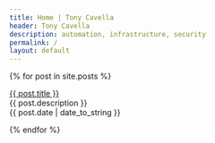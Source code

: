 ```yaml
---
title: Home | Tony Cavella
header: Tony Cavella
description: automation, infrastructure, security
permalink: /
layout: default
---
```


{% for post in site.posts %}
  <p><a href="{{ post.url }}">{{ post.title }}</a><br>
  {{ post.description }}<br>
  {{ post.date | date_to_string }}</p>
{% endfor %}